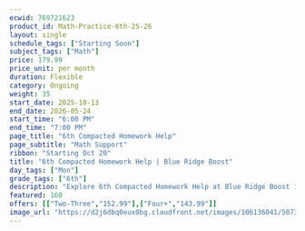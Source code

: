 ```yaml
---
ecwid: 769721623
product_id: Math-Practice-6th-25-26
layout: single
schedule_tags: ["Starting Soon"]
subject_tags: ["Math"]
price: 179.99
price_unit: per month
duration: Flexible
category: Ongoing
weight: 35
start_date: 2025-10-13
end_date: 2026-05-24
start_time: "6:00 PM"
end_time: "7:00 PM"
page_title: "6th Compacted Homework Help"
page_subtitle: "Math Support"
ribbon: "Starting Oct 20"
title: "6th Compacted Homework Help | Blue Ridge Boost"
day_tags: ["Mon"]
grade_tags: ["6th"]
description: "Explore 6th Compacted Homework Help at Blue Ridge Boost in Charlottesville, VA. Offering personalized math support for 6th-grade compacted curriculum, our expert instructors provide engaging and tailored guidance. Located at 2171 Ivy Rd, contact us at (434) 260-0636 or nora@blueridgeboost.com to learn more about our classes, camps, tutoring, and homeschooler support!" 
featured: 160
offers: [["Two-Three","152.99"],["Four+","143.99"]]
image_url: "https://d2j6dbq0eux0bg.cloudfront.net/images/106136041/5073277807.png"
---
```

